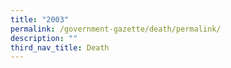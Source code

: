 ```yaml
---
title: "2003"
permalink: /government-gazette/death/permalink/
description: ""
third_nav_title: Death
---
```

